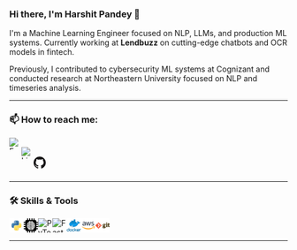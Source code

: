 ### Hi there, I'm Harshit Pandey 👋

I'm a Machine Learning Engineer focused on NLP, LLMs, and production ML systems. Currently working at **Lendbuzz** on cutting-edge chatbots and OCR models in fintech.

Previously, I contributed to cybersecurity ML systems at Cognizant and conducted research at Northeastern University focused on NLP and timeseries analysis.

---

### 📫 How to reach me:

[<img align="left" alt="Email" width="22px" height="22px" src="https://cdn.jsdelivr.net/npm/simple-icons@3.13.0/icons/gmail.svg" />](mailto:hp2pandey1@gmail.com)  
[<img align="left" alt="LinkedIn" width="22px" height="22px" src="https://github.com/FortAwesome/Font-Awesome/blob/master/svgs/brands/linkedin-in.svg?raw=true" />](https://www.linkedin.com/in/harshit-pandey-a77302173/)  
[<img align="left" alt="GitHub" width="22px" height="22px" src="https://raw.githubusercontent.com/github/explore/78df643247d429f6cc873026c0622819ad797942/topics/github/github.png" />](https://github.com/harsh4799)

<br clear="both"/>

---

### 🛠️ Skills & Tools

<div>
  <img align="left" alt="Python" width="26px" height="26px" title="Python" src="https://raw.githubusercontent.com/github/explore/80688e429a7d4ef2fca1e82350fe8e3517d3494d/topics/python/python.png" />
  <img align="left" alt="Machine Learning" width="26px" height="26px" title="Machine Learning" src="https://raw.githubusercontent.com/github/explore/0d3f380f6f746292cb87bb56e63ca0a7a8d4f6cd/topics/machine-learning/machine-learning.png" />
  <img align="left" alt="PyTorch" width="26px" height="26px" title="PyTorch" src="https://upload.wikimedia.org/wikipedia/commons/c/c6/PyTorch_logo_black.svg" />
  <img align="left" alt="FastAPI" width="26px" height="26px" title="FastAPI" src="https://fastapi.tiangolo.com/img/logo-margin/logo-teal.png" />
  <img align="left" alt="Docker" width="26px" height="26px" title="Docker" src="https://raw.githubusercontent.com/github/explore/80688e429a7d4ef2fca1e82350fe8e3517d3494d/topics/docker/docker.png" />
  <img align="left" alt="AWS" width="26px" height="26px" title="AWS" src="https://raw.githubusercontent.com/github/explore/bf6e4f48c993d8025080a18ecfcf3b833496bbdd/topics/aws/aws.png" />
  <img align="left" alt="Git" width="26px" height="26px" title="Git" src="https://raw.githubusercontent.com/github/explore/80688e429a7d4ef2fca1e82350fe8e3517d3494d/topics/git/git.png" />
</div>

<br clear="both"/>

---
